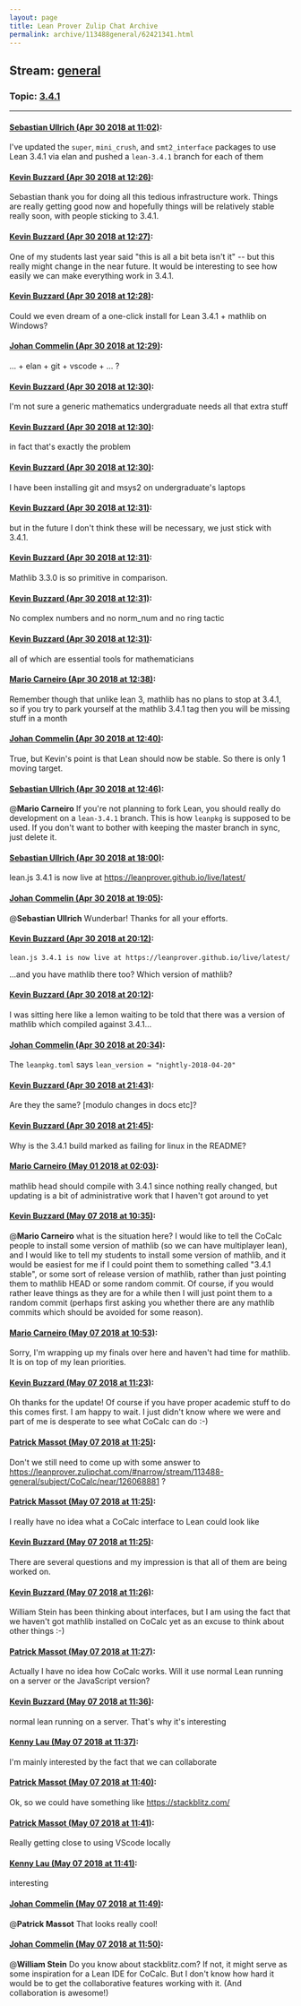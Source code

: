 ```yaml
---
layout: page
title: Lean Prover Zulip Chat Archive 
permalink: archive/113488general/62421341.html
---
```


## Stream: [general](index.html)
### Topic: [3.4.1](62421341.html)

---

#### [Sebastian Ullrich (Apr 30 2018 at 11:02)](https://leanprover.zulipchat.com/#narrow/stream/113488-general/topic/3.4.1/near/125885526):
I've updated the `super`, `mini_crush`, and `smt2_interface` packages to use Lean 3.4.1 via elan and pushed a `lean-3.4.1` branch for each of them

#### [Kevin Buzzard (Apr 30 2018 at 12:26)](https://leanprover.zulipchat.com/#narrow/stream/113488-general/topic/3.4.1/near/125887912):
Sebastian thank you for doing all this tedious infrastructure work. Things are really getting good now and hopefully things will be relatively stable really soon, with people sticking to 3.4.1.

#### [Kevin Buzzard (Apr 30 2018 at 12:27)](https://leanprover.zulipchat.com/#narrow/stream/113488-general/topic/3.4.1/near/125887918):
One of my students last year said "this is all a bit beta isn't it" -- but this really might change in the near future. It would be interesting to see how easily we can make everything work in 3.4.1.

#### [Kevin Buzzard (Apr 30 2018 at 12:28)](https://leanprover.zulipchat.com/#narrow/stream/113488-general/topic/3.4.1/near/125887960):
Could we even dream of a one-click install for Lean 3.4.1 + mathlib on Windows?

#### [Johan Commelin (Apr 30 2018 at 12:29)](https://leanprover.zulipchat.com/#narrow/stream/113488-general/topic/3.4.1/near/125887971):
... + elan + git + vscode + ... ?

#### [Kevin Buzzard (Apr 30 2018 at 12:30)](https://leanprover.zulipchat.com/#narrow/stream/113488-general/topic/3.4.1/near/125888024):
I'm not sure a generic mathematics undergraduate needs all that extra stuff

#### [Kevin Buzzard (Apr 30 2018 at 12:30)](https://leanprover.zulipchat.com/#narrow/stream/113488-general/topic/3.4.1/near/125888033):
in fact that's exactly the problem

#### [Kevin Buzzard (Apr 30 2018 at 12:30)](https://leanprover.zulipchat.com/#narrow/stream/113488-general/topic/3.4.1/near/125888035):
I have been installing git and msys2 on undergraduate's laptops

#### [Kevin Buzzard (Apr 30 2018 at 12:31)](https://leanprover.zulipchat.com/#narrow/stream/113488-general/topic/3.4.1/near/125888046):
but in the future I don't think these will be necessary, we just stick with 3.4.1.

#### [Kevin Buzzard (Apr 30 2018 at 12:31)](https://leanprover.zulipchat.com/#narrow/stream/113488-general/topic/3.4.1/near/125888049):
Mathlib 3.3.0 is so primitive in comparison.

#### [Kevin Buzzard (Apr 30 2018 at 12:31)](https://leanprover.zulipchat.com/#narrow/stream/113488-general/topic/3.4.1/near/125888051):
No complex numbers and no norm_num and no ring tactic

#### [Kevin Buzzard (Apr 30 2018 at 12:31)](https://leanprover.zulipchat.com/#narrow/stream/113488-general/topic/3.4.1/near/125888053):
all of which are essential tools for mathematicians

#### [Mario Carneiro (Apr 30 2018 at 12:38)](https://leanprover.zulipchat.com/#narrow/stream/113488-general/topic/3.4.1/near/125888261):
Remember though that unlike lean 3, mathlib has no plans to stop at 3.4.1, so if you try to park yourself at the mathlib 3.4.1 tag then you will be missing stuff in a month

#### [Johan Commelin (Apr 30 2018 at 12:40)](https://leanprover.zulipchat.com/#narrow/stream/113488-general/topic/3.4.1/near/125888326):
True, but Kevin's point is that Lean should now be stable. So there is only 1 moving target.

#### [Sebastian Ullrich (Apr 30 2018 at 12:46)](https://leanprover.zulipchat.com/#narrow/stream/113488-general/topic/3.4.1/near/125888509):
@**Mario Carneiro** If you're not planning to fork Lean, you should really do development on a `lean-3.4.1` branch. This is how `leanpkg` is supposed to be used. If you don't want to bother with keeping the master branch in sync, just delete it.

#### [Sebastian Ullrich (Apr 30 2018 at 18:00)](https://leanprover.zulipchat.com/#narrow/stream/113488-general/topic/3.4.1/near/125899960):
lean.js 3.4.1 is now live at https://leanprover.github.io/live/latest/

#### [Johan Commelin (Apr 30 2018 at 19:05)](https://leanprover.zulipchat.com/#narrow/stream/113488-general/topic/3.4.1/near/125902587):
@**Sebastian Ullrich** Wunderbar! Thanks for all your efforts.

#### [Kevin Buzzard (Apr 30 2018 at 20:12)](https://leanprover.zulipchat.com/#narrow/stream/113488-general/topic/3.4.1/near/125905513):
```quote
lean.js 3.4.1 is now live at https://leanprover.github.io/live/latest/
```
...and you have mathlib there too? Which version of mathlib?

#### [Kevin Buzzard (Apr 30 2018 at 20:12)](https://leanprover.zulipchat.com/#narrow/stream/113488-general/topic/3.4.1/near/125905533):
I was sitting here like a lemon waiting to be told that there was a version of mathlib which compiled against 3.4.1...

#### [Johan Commelin (Apr 30 2018 at 20:34)](https://leanprover.zulipchat.com/#narrow/stream/113488-general/topic/3.4.1/near/125906576):
The `leanpkg.toml` says `lean_version = "nightly-2018-04-20"`

#### [Kevin Buzzard (Apr 30 2018 at 21:43)](https://leanprover.zulipchat.com/#narrow/stream/113488-general/topic/3.4.1/near/125909751):
Are they the same? [modulo changes in docs etc]?

#### [Kevin Buzzard (Apr 30 2018 at 21:45)](https://leanprover.zulipchat.com/#narrow/stream/113488-general/topic/3.4.1/near/125909821):
Why is the 3.4.1 build marked as failing for linux in the README?

#### [Mario Carneiro (May 01 2018 at 02:03)](https://leanprover.zulipchat.com/#narrow/stream/113488-general/topic/3.4.1/near/125920821):
mathlib head should compile with 3.4.1 since nothing really changed, but updating is a bit of administrative work that I haven't got around to yet

#### [Kevin Buzzard (May 07 2018 at 10:35)](https://leanprover.zulipchat.com/#narrow/stream/113488-general/topic/3.4.1/near/126206149):
@**Mario Carneiro** what is the situation here? I would like to tell the CoCalc people to install some version of mathlib (so we can have multiplayer lean), and I would like to tell my students to install some version of mathlib, and it would be easiest for me if I could point them to something called "3.4.1 stable", or some sort of release version of mathlib, rather than just pointing them to mathlib HEAD or some random commit. Of course, if you would rather leave things as they are for a while then I will just point them to a random commit (perhaps first asking you whether there are any mathlib commits which should be avoided for some reason).

#### [Mario Carneiro (May 07 2018 at 10:53)](https://leanprover.zulipchat.com/#narrow/stream/113488-general/topic/3.4.1/near/126206666):
Sorry, I'm wrapping up my finals over here and haven't had time for mathlib. It is on top of my lean priorities.

#### [Kevin Buzzard (May 07 2018 at 11:23)](https://leanprover.zulipchat.com/#narrow/stream/113488-general/topic/3.4.1/near/126207559):
Oh thanks for the update! Of course if you have proper academic stuff to do this comes first. I am happy to wait. I just didn't know where we were and part of me is desperate to see what CoCalc can do :-)

#### [Patrick Massot (May 07 2018 at 11:25)](https://leanprover.zulipchat.com/#narrow/stream/113488-general/topic/3.4.1/near/126207615):
Don't we still need to come up with some answer to https://leanprover.zulipchat.com/#narrow/stream/113488-general/subject/CoCalc/near/126068881 ?

#### [Patrick Massot (May 07 2018 at 11:25)](https://leanprover.zulipchat.com/#narrow/stream/113488-general/topic/3.4.1/near/126207619):
I really have no idea what a CoCalc interface to Lean could look like

#### [Kevin Buzzard (May 07 2018 at 11:25)](https://leanprover.zulipchat.com/#narrow/stream/113488-general/topic/3.4.1/near/126207620):
There are several questions and my impression is that all of them are being worked on.

#### [Kevin Buzzard (May 07 2018 at 11:26)](https://leanprover.zulipchat.com/#narrow/stream/113488-general/topic/3.4.1/near/126207664):
William Stein has been thinking about interfaces, but I am using the fact that we haven't got mathlib installed on CoCalc yet as an excuse to think about other things :-)

#### [Patrick Massot (May 07 2018 at 11:27)](https://leanprover.zulipchat.com/#narrow/stream/113488-general/topic/3.4.1/near/126207678):
Actually I have no idea how CoCalc works. Will it use normal Lean running on a server or the JavaScript version?

#### [Kevin Buzzard (May 07 2018 at 11:36)](https://leanprover.zulipchat.com/#narrow/stream/113488-general/topic/3.4.1/near/126208011):
normal lean running on a server. That's why it's interesting

#### [Kenny Lau (May 07 2018 at 11:37)](https://leanprover.zulipchat.com/#narrow/stream/113488-general/topic/3.4.1/near/126208019):
I'm mainly interested by the fact that we can collaborate

#### [Patrick Massot (May 07 2018 at 11:40)](https://leanprover.zulipchat.com/#narrow/stream/113488-general/topic/3.4.1/near/126208166):
Ok, so we could have something like https://stackblitz.com/

#### [Patrick Massot (May 07 2018 at 11:41)](https://leanprover.zulipchat.com/#narrow/stream/113488-general/topic/3.4.1/near/126208172):
Really getting close to using VScode locally

#### [Kenny Lau (May 07 2018 at 11:41)](https://leanprover.zulipchat.com/#narrow/stream/113488-general/topic/3.4.1/near/126208179):
interesting

#### [Johan Commelin (May 07 2018 at 11:49)](https://leanprover.zulipchat.com/#narrow/stream/113488-general/topic/3.4.1/near/126208467):
@**Patrick Massot** That looks really cool!

#### [Johan Commelin (May 07 2018 at 11:50)](https://leanprover.zulipchat.com/#narrow/stream/113488-general/topic/3.4.1/near/126208526):
@**William Stein** Do you know about stackblitz.com? If not, it might serve as some inspiration for a Lean IDE for CoCalc. But I don't know how hard it would be to get the collaborative features working with it. (And collaboration is awesome!)

